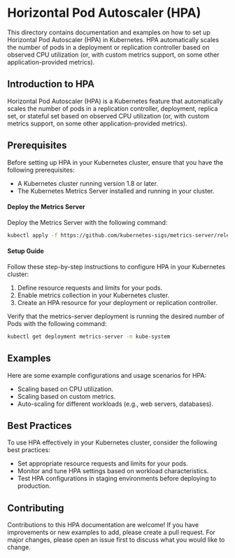 # Horizontal Pod Autoscaler (HPA)

This directory contains documentation and examples on how to set up Horizontal Pod Autoscaler (HPA) in Kubernetes. HPA automatically scales the number of pods in a deployment or replication controller based on observed CPU utilization (or, with custom metrics support, on some other application-provided metrics).

## Introduction to HPA

Horizontal Pod Autoscaler (HPA) is a Kubernetes feature that automatically scales the number of pods in a replication controller, deployment, replica set, or stateful set based on observed CPU utilization (or, with custom metrics support, on some other application-provided metrics).

## Prerequisites

Before setting up HPA in your Kubernetes cluster, ensure that you have the following prerequisites:

- A Kubernetes cluster running version 1.8 or later.
- The Kubernetes Metrics Server installed and running in your cluster.

#### Deploy the Metrics Server

Deploy the Metrics Server with the following command:

```sh
kubectl apply -f https://github.com/kubernetes-sigs/metrics-server/releases/latest/download/components.yaml
```

#### Setup Guide

Follow these step-by-step instructions to configure HPA in your Kubernetes cluster:

1. Define resource requests and limits for your pods.
2. Enable metrics collection in your Kubernetes cluster.
3. Create an HPA resource for your deployment or replication controller.

Verify that the metrics-server deployment is running the desired number of Pods with the following command:
```sh
kubectl get deployment metrics-server -n kube-system
```

## Examples

Here are some example configurations and usage scenarios for HPA:

- Scaling based on CPU utilization.
- Scaling based on custom metrics.
- Auto-scaling for different workloads (e.g., web servers, databases).

## Best Practices

To use HPA effectively in your Kubernetes cluster, consider the following best practices:

- Set appropriate resource requests and limits for your pods.
- Monitor and tune HPA settings based on workload characteristics.
- Test HPA configurations in staging environments before deploying to production.

## Contributing

Contributions to this HPA documentation are welcome! If you have improvements or new examples to add, please create a pull request. For major changes, please open an issue first to discuss what you would like to change.



